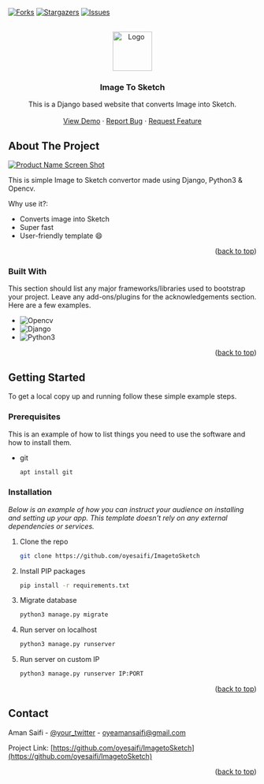 <a name="readme-top"></a>
<!-- PROJECT SHIELDS -->
<!--
*** I'm using markdown "reference style" links for readability.
*** Reference links are enclosed in brackets [ ] instead of parentheses ( ).
*** See the bottom of this document for the declaration of the reference variables
*** for contributors-url, forks-url, etc. This is an optional, concise syntax you may use.
*** https://www.markdownguide.org/basic-syntax/#reference-style-links
-->
[![Forks][forks-shield]][forks-url]
[![Stargazers][stars-shield]][stars-url]
[![Issues][issues-shield]][issues-url]



<!-- PROJECT LOGO -->
<br />
<div align="center">
  <a href="https://github.com/othneildrew/Best-README-Template">
    <img src="images/logo.png" alt="Logo" width="80" height="80">
  </a>

  <h3 align="center">Image To Sketch</h3>

  <p align="center">
    This is a Django based website that converts Image into Sketch.
    <br />
    <br />
    <a href="https://github.com/oyesaifi/ImagetoSketch">View Demo</a>
    ·
    <a href="https://github.com/oyesaifi/ImagetoSketch/issues">Report Bug</a>
    ·
    <a href="https://github.com/oyesaifi/ImagetoSketch/issues">Request Feature</a>
  </p>
</div>


<!-- ABOUT THE PROJECT -->
## About The Project

[![Product Name Screen Shot][product-screenshot]](https://example.com)

This is simple Image to Sketch convertor made using Django, Python3 & Opencv.

Why use it?:
* Converts image into Sketch
* Super fast
* User-friendly template :smile:

<p align="right">(<a href="#readme-top">back to top</a>)</p>



### Built With

This section should list any major frameworks/libraries used to bootstrap your project. Leave any add-ons/plugins for the acknowledgements section. Here are a few examples.

* ![Opencv][Opencv.js]
* ![Django][Django.js]
* ![Python3][Python3.js]

<p align="right">(<a href="#readme-top">back to top</a>)</p>



<!-- GETTING STARTED -->
## Getting Started

To get a local copy up and running follow these simple example steps.

### Prerequisites

This is an example of how to list things you need to use the software and how to install them.
* git
  ```sh
  apt install git
  ```

### Installation

_Below is an example of how you can instruct your audience on installing and setting up your app. This template doesn't rely on any external dependencies or services._

1. Clone the repo
   ```sh
   git clone https://github.com/oyesaifi/ImagetoSketch
   ```
2. Install PIP packages
   ```sh
   pip install -r requirements.txt
   ```
3. Migrate database
   ```sh
   python3 manage.py migrate
   ```
4. Run server on localhost
   ```sh
   python3 manage.py runserver
   ```
5. Run server on custom IP
   ```sh
   python3 manage.py runserver IP:PORT
   ```

<p align="right">(<a href="#readme-top">back to top</a>)</p>

<!-- CONTACT -->
## Contact

Aman Saifi - [@your_twitter](https://twitter.com/your_username) - oyeamansaifi@gmail.com

Project Link: [https://github.com/oyesaifi/ImagetoSketch](https://github.com/oyesaifi/ImagetoSketch)

<p align="right">(<a href="#readme-top">back to top</a>)</p>

<!-- MARKDOWN LINKS & IMAGES -->
<!-- https://www.markdownguide.org/basic-syntax/#reference-style-links -->
[contributors-shield]: https://img.shields.io/github/contributors/othneildrew/Best-README-Template.svg?style=for-the-badge
[contributors-url]: https://github.com/oyesaifi/ImagetoSketch/graphs/contributors
[forks-shield]: https://img.shields.io/github/forks/othneildrew/Best-README-Template.svg?style=for-the-badge
[forks-url]: https://github.com/oyesaifi/ImagetoSketch/network/members
[stars-shield]: https://img.shields.io/github/stars/othneildrew/Best-README-Template.svg?style=for-the-badge
[stars-url]: https://github.com/oyesaifi/ImagetoSketch/stargazers
[issues-shield]: https://img.shields.io/github/issues/othneildrew/Best-README-Template.svg?style=for-the-badge
[issues-url]: https://github.com/oyesaifi/ImagetoSketch/issues
[product-screenshot]: images/screenshot.png
[Python3.js]: https://img.shields.io/badge/python3-20232A?style=for-the-badge&logo=python&logoColor=61DAFB
[Django.js]: https://img.shields.io/badge/django-35495E?style=for-the-badge&logo=django&logoColor=4FC08D
[Opencv.js]: https://img.shields.io/badge/Opencv-35495E?style=for-the-badge&logo=opencv&logoColor=4FC08D
